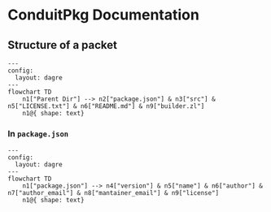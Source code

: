 # ConduitPkg Documentation

## Structure of a packet

```mermaid
---
config:
  layout: dagre
---
flowchart TD
    n1["Parent Dir"] --> n2["package.json"] & n3["src"] & n5["LICENSE.txt"] & n6["README.md"] & n9["builder.zl"]
    n1@{ shape: text}
```

### In ```package.json```

```mermaid
---
config:
  layout: dagre
---
flowchart TD
    n1["package.json"] --> n4["version"] & n5["name"] & n6["author"] & n7["author_email"] & n8["mantainer_email"] & n9["license"]
    n1@{ shape: text}
```
